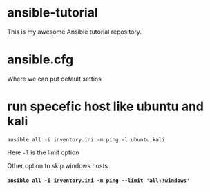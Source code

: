 # ansible-tutorial

This is my awesome Ansible tutorial repository.

# ansible.cfg
Where we can put default settins

# run specefic host like ubuntu and kali 

    ansible all -i inventory.ini -m ping -l ubuntu,kali
Here `-l` is the limit option

Other option to skip windows hosts
#### `ansible all -i inventory.ini -m ping --limit 'all:!windows'`
